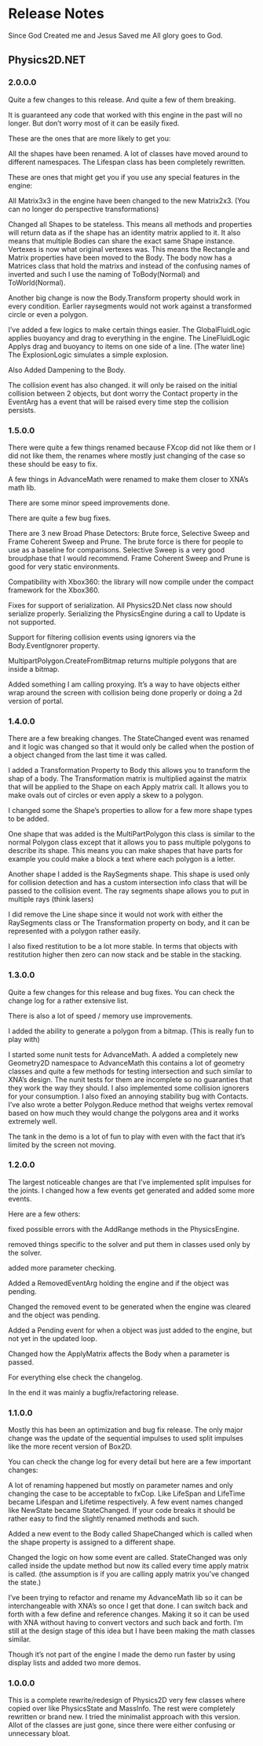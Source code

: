 # Release Notes #
Since God Created me and Jesus Saved me All glory goes to God.

## Physics2D.NET ##
### 2.0.0.0 ###

Quite a few changes to this release. And quite a few of them breaking.

It is guaranteed any code that worked with this engine in the past will no longer. But don’t worry most of it can be easily fixed.

These are the ones that are more likely to get you:

All the shapes have been renamed.
A lot of classes have moved around to different namespaces.
The Lifespan class has been completely rewritten.

These are ones that might get you if you use any special features in the engine:

All Matrix3x3 in the engine have been changed to the new Matrix2x3. (You can no longer do perspective transformations)

Changed all Shapes to be stateless. This means all methods and properties will return data as if the shape has an identity matrix applied to it. It also means that multiple Bodies can share the exact same Shape instance.  Vertexes is now what original vertexes was. This means the Rectangle and Matrix properties have been moved to the Body. The body now has a Matrices class that hold the matrixs and instead of the confusing names of inverted and such I use the naming of ToBody(Normal)  and ToWorld(Normal).

Another big change is now the Body.Transform property should work in every condition. Earlier raysegments would not work against a transformed circle or even a polygon.

I’ve added a few logics to make certain things easier.
The GlobalFluidLogic applies buoyancy and drag to everything in the engine.
The LineFluidLogic Applys drag and buoyancy to items on one side of a line. (The water line)
The ExplosionLogic simulates a simple explosion.

Also Added Dampening to the Body.

The collision event has also changed. it will only be raised on the initial collision between 2 objects, but dont worry the Contact property in the EventArg has a event that will be raised every time step the collision persists.


### 1.5.0.0 ###

There were quite a few things renamed because FXcop did not like them or I did not like them, the renames where mostly just changing of the case so these should be easy to fix.

A few things in AdvanceMath were renamed to make them closer to XNA’s math lib.

There are some minor speed improvements done.

There are quite a few bug fixes.

There are 3 new Broad Phase Detectors: Brute force, Selective Sweep and Frame Coherent Sweep and Prune. The brute force is there for people to use as a baseline for comparisons. Selective Sweep is a very good broudphase that I would recommend. Frame Coherent Sweep and Prune is good for very static environments.

Compatibility with Xbox360: the library will now compile under the compact framework for the Xbox360.

Fixes for support of serialization. All Physics2D.Net class now should serialize properly. Serializing the PhysicsEngine during a call to Update is not supported.

Support for filtering collision events using ignorers via the Body.EventIgnorer property.

MultipartPolygon.CreateFromBitmap returns multiple polygons that are inside a bitmap.

Added something I am calling proxying. It’s a way to have objects either wrap around the screen with collision being done properly or doing a 2d version of portal.

### 1.4.0.0 ###
There are a few breaking changes. The StateChanged event was renamed and it logic was changed so that it would only be called when the postion of a object changed from the last time it was called.

I added a Transformation Property to Body this allows you to transform the shap of a body. The Transformation matrix is multiplied against the matrix that will be applied to the Shape on each Apply matrix call. It allows you to make ovals out of circles or even apply a skew to a polygon.

I changed some the Shape’s properties to allow for a few more shape types to be added.

One shape that was added is the MultiPartPolygon this class is similar to the normal Polygon class except that it allows you to pass multiple polygons to describe its shape. This means you can make shapes that have parts for example you could make a block a text where each polygon is a letter.

Another shape I added is the RaySegments shape. This shape is used only for collision detection and has a custom intersection info class that will be passed to the collision event. The ray segments shape allows you to put in multiple rays (think lasers)

I did remove the Line shape since it would not work with either the RaySegments class or The Transformation property on body, and it can be represented with a polygon rather easily.

I also fixed restitution to be a lot more stable. In terms that objects with restitution higher then zero can now stack and be stable in the stacking.

### 1.3.0.0 ###

Quite a few changes for this release and bug fixes. You can check the change log for a rather extensive list.

There is also a lot of speed / memory use improvements.

I added the ability to generate a polygon from a bitmap. (This is really fun to play with)

I started some nunit tests for AdvanceMath. A added a completely new Geometry2D namespace to AdvanceMath this contains a lot of geometry classes and quite a few methods for testing intersection and such similar to XNA’s design. The nunit tests for them are incomplete so no guaranties that they work the way they should.  I also implemented some collision ignorers for your consumption. I also fixed an annoying stability bug with Contacts. I’ve also wrote a better Polygon.Reduce method that weighs vertex removal based on how much they would change the polygons area and it works extremely well.

The tank in the demo is a lot of fun to play with even with the fact that it’s limited by the screen not moving.


### 1.2.0.0 ###

The largest noticeable changes are that I’ve implemented split impulses for the joints. I changed how a few events get generated and added some more events.

Here are a few others:

fixed possible errors with the AddRange methods in the PhysicsEngine.

removed things specific to the solver and put them in classes used only by the solver.

added more parameter checking.

Added a RemovedEventArg holding the engine and if the object was pending.

Changed the removed event to be generated when the engine was cleared and the object was  pending.

Added a Pending event for when a object was just added to the engine, but not yet in the  updated loop.

Changed how the ApplyMatrix affects the Body when a parameter is passed.

For everything else check the changelog.

In the end it was mainly a bugfix/refactoring release.

### 1.1.0.0 ###
Mostly this has been an optimization and bug fix release. The only major change was the update of the sequential impulses to used split impulses like the more recent version of Box2D.

You can check the change log for every detail but here are a few important changes:

A lot of renaming happened but mostly on parameter names and only changing the case to be acceptable to fxCop. Like LifeSpan and LifeTime became Lifespan and Lifetime respectively. A few event names changed like NewState became StateChanged. If your code breaks it should be rather easy to find the slightly renamed methods and such.

Added a new event to the Body called ShapeChanged which is called when the shape property is assigned to a different shape.

Changed the logic on how some event are called. StateChanged was only called inside the update method but now its called every time apply matrix is called. (the assumption is if you are calling apply matrix you’ve changed the state.)

I’ve been trying to refactor and rename my AdvanceMath lib so it can be interchangeable with XNA’s so once I get that done. I can switch back and forth with a few define and reference changes. Making it so it can be used with XNA without having to convert vectors and such back and forth. I’m still at the design stage of this idea but I have been making the math classes similar.

Though it’s not part of the engine I made the demo run faster by using display lists and added two more demos.


### 1.0.0.0 ###
This is a complete rewrite/redesign of Physics2D very few
classes where copied over like PhysicsState and MassInfo.
The rest were completely rewritten or brand new. I tried
the minimalist approach with this version. Allot of the
classes are just gone, since there were either confusing
or unnecessary bloat.